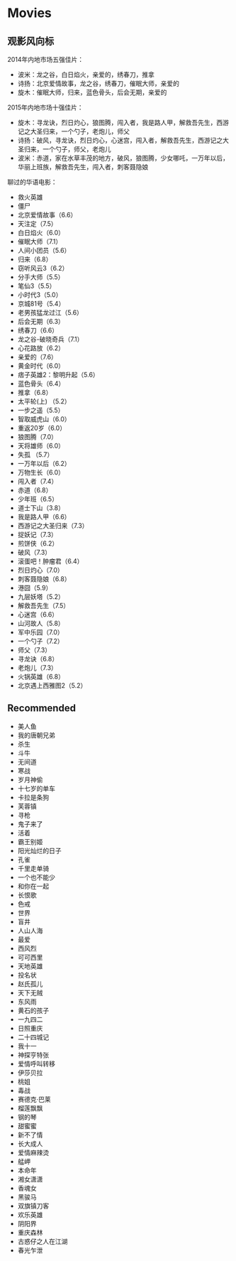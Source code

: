 # Movies

## 观影风向标

2014年内地市场五强佳片：

- 波米：龙之谷，白日焰火，亲爱的，绣春刀，推拿
- 诗扬：北京爱情故事，龙之谷，绣春刀，催眠大师，亲爱的
- 旋木：催眠大师，归来，蓝色骨头，后会无期，亲爱的

2015年内地市场十强佳片：

- 旋木：寻龙诀，烈日灼心，狼图腾，闯入者，我是路人甲，解救吾先生，西游记之大圣归来，一个勺子，老炮儿，师父
- 诗扬：破风，寻龙诀，烈日灼心，心迷宫，闯入者，解救吾先生，西游记之大圣归来，一个勺子，师父，老炮儿
- 波米：赤道，家在水草丰茂的地方，破风，狼图腾，少女哪吒，一万年以后，华丽上班族，解救吾先生，闯入者，刺客聂隐娘

聊过的华语电影：

- 救火英雄
- 僵尸
- 北京爱情故事（6.6）
- 天注定（7.5）
- 白日焰火（6.0）
- 催眠大师（7.1）
- 人间小团员（5.6）
- 归来（6.8）
- 窃听风云3（6.2）
- 分手大师（5.5）
- 笔仙3（5.5）
- 小时代3（5.0）
- 京城81号（5.4）
- 老男孩猛龙过江（5.6）
- 后会无期（6.3）
- 绣春刀（6.6）
- 龙之谷-破晓奇兵（7.1）
- 心花路放（6.2）
- 亲爱的（7.6）
- 黄金时代（6.0）
- 痞子英雄2：黎明升起（5.6）
- 蓝色骨头（6.4）
- 推拿（6.8）
- 太平轮(上) （5.2）
- 一步之遥（5.5）
- 智取威虎山（6.0）
- 重返20岁（6.0）
- 狼图腾（7.0）
- 天将雄师（6.0）
- 失孤 （5.7）
- 一万年以后（6.2）
- 万物生长（6.0）
- 闯入者（7.4）
- 赤道（6.8）
- 少年班（6.5）
- 道士下山（3.8）
- 我是路人甲（6.6）
- 西游记之大圣归来（7.3）
- 捉妖记（7.3）
- 煎饼侠（6.2）
- 破风（7.3）
- 滚蛋吧！肿瘤君（6.4）
- 烈日灼心（7.0）
- 刺客聂隐娘（6.8）
- 港囧（5.9）
- 九层妖塔（5.2）
- 解救吾先生（7.5）
- 心迷宫（6.6）
- 山河故人（5.8）
- 军中乐园（7.0）
- 一个勺子（7.2）
- 师父（7.3）
- 寻龙诀（6.8）
- 老炮儿（7.3）
- 火锅英雄（6.8）
- 北京遇上西雅图2（5.2）

## Recommended

- 美人鱼
- 我的唐朝兄弟
- 杀生
- 斗牛
- 无间道
- 寒战
- 岁月神偷
- 十七岁的单车
- 卡拉是条狗
- 芙蓉镇
- 寻枪
- 鬼子来了
- 活着
- 霸王别姬
- 阳光灿烂的日子
- 孔雀
- 千里走单骑
- 一个也不能少
- 和你在一起
- 长恨歌
- 色戒
- 世界
- 盲井
- 人山人海
- 最爱
- 西风烈
- 可可西里
- 天地英雄
- 投名状
- 赵氏孤儿
- 天下无贼
- 东风雨
- 黄石的孩子
- 一九四二
- 日照重庆
- 二十四城记
- 我十一
- 神探亨特张
- 爱情呼叫转移
- 伊莎贝拉
- 桃姐
- 毒战
- 赛德克·巴莱
- 榴莲飘飘
- 钢的琴
- 甜蜜蜜
- 新不了情
- 长大成人
- 爱情麻辣烫
- 艋岬
- 本命年
- 湘女潇潇
- 香魂女
- 黑骏马
- 双旗镇刀客
- 欢乐英雄
- 阴阳界
- 重庆森林
- 古惑仔之人在江湖
- 春光乍泄
